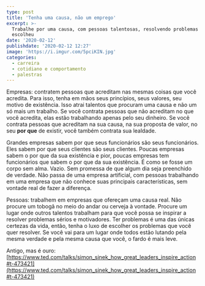 ```yaml
---
type: post
title: 'Tenha uma causa, não um emprego'
excerpt: >-
  Trabalhe por uma causa, com pessoas talentosas, resolvendo problemas que você
  escolheu
date: '2020-02-12'
publishdate: '2020-02-12 12:27'
image: 'https://i.imgur.com/5pciKIN.jpg'
categories:
  - carreira
  - cotidiano e comportamento
  - palestras
---
```

Empresas: contratem pessoas que acreditam nas mesmas coisas que você acredita. Para isso, tenha em mãos seus princípios, seus valores, seu motivo de existência. Isso atrai talentos que procuram uma causa e não um só mais um trabalho. Se você contrata pessoas que não acreditam no que você acredita, elas estão trabalhando apenas pelo seu dinheiro. Se você contrata pessoas que acreditam na sua causa, na sua proposta de valor, no seu **por que** de existir, você também contrata sua lealdade.

Grandes empresas sabem por que seus funcionários são seus funcionários. Eles sabem por que seus clientes são seus clientes. Poucas empresas sabem o por que da sua existência e pior, poucas empresas tem funcionários que sabem o por que da sua existência. É como se fosse um corpo sem alma. Vazio. Sem promessa de que algum dia seja preenchido de verdade. Não passa de uma empresa artificial, com pessoas trabalhando em uma empresa que não conhece suas principais características, sem vontade real de fazer a diferença.

Pessoas: trabalhem em empresas que ofereçam uma causa real. Não procure um tobogã no meio do andar ou cerveja à vontade. Procure um lugar onde outros talentos trabalham para que você possa se inspirar a resolver problemas sérios e motivadores. Ter problemas é uma das únicas certezas da vida, então, tenha o luxo de escolher os problemas que você quer resolver. Se você vai para um lugar onde todos estão lutando pela mesma verdade e pela mesma causa que você, o fardo é mais leve.

Antigo, mas é ouro: [https://www.ted.com/talks/simon_sinek_how_great_leaders_inspire_action#t-473421](https://www.ted.com/talks/simon_sinek_how_great_leaders_inspire_action#t-473421)
